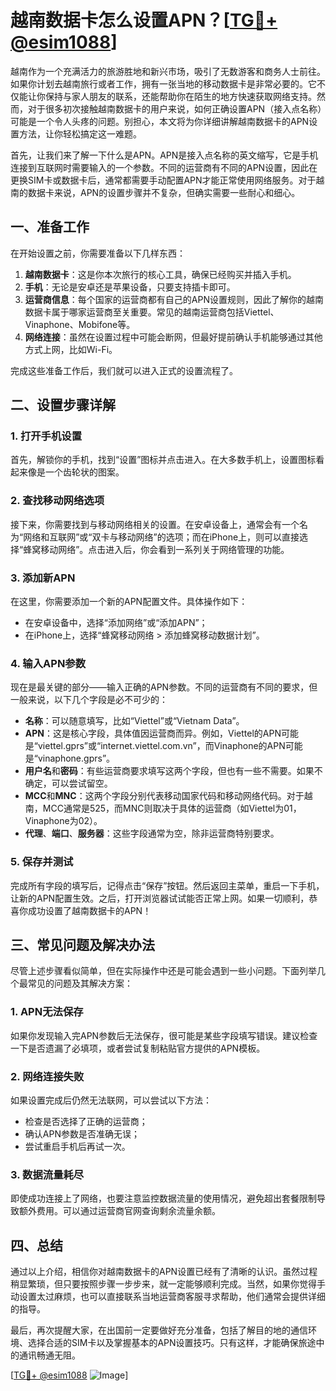 # 越南数据卡怎么设置APN？[[TG💪+ @esim1088](https://t.me/s/esim1088)]

越南作为一个充满活力的旅游胜地和新兴市场，吸引了无数游客和商务人士前往。如果你计划去越南旅行或者工作，拥有一张当地的移动数据卡是非常必要的。它不仅能让你保持与家人朋友的联系，还能帮助你在陌生的地方快速获取网络支持。然而，对于很多初次接触越南数据卡的用户来说，如何正确设置APN（接入点名称）可能是一个令人头疼的问题。别担心，本文将为你详细讲解越南数据卡的APN设置方法，让你轻松搞定这一难题。

首先，让我们来了解一下什么是APN。APN是接入点名称的英文缩写，它是手机连接到互联网时需要输入的一个参数。不同的运营商有不同的APN设置，因此在更换SIM卡或数据卡后，通常都需要手动配置APN才能正常使用网络服务。对于越南的数据卡来说，APN的设置步骤并不复杂，但确实需要一些耐心和细心。

## 一、准备工作

在开始设置之前，你需要准备以下几样东西：

1. **越南数据卡**：这是你本次旅行的核心工具，确保已经购买并插入手机。
2. **手机**：无论是安卓还是苹果设备，只要支持插卡即可。
3. **运营商信息**：每个国家的运营商都有自己的APN设置规则，因此了解你的越南数据卡属于哪家运营商至关重要。常见的越南运营商包括Viettel、Vinaphone、Mobifone等。
4. **网络连接**：虽然在设置过程中可能会断网，但最好提前确认手机能够通过其他方式上网，比如Wi-Fi。

完成这些准备工作后，我们就可以进入正式的设置流程了。

## 二、设置步骤详解

### 1. 打开手机设置

首先，解锁你的手机，找到“设置”图标并点击进入。在大多数手机上，设置图标看起来像是一个齿轮状的图案。

### 2. 查找移动网络选项

接下来，你需要找到与移动网络相关的设置。在安卓设备上，通常会有一个名为“网络和互联网”或“双卡与移动网络”的选项；而在iPhone上，则可以直接选择“蜂窝移动网络”。点击进入后，你会看到一系列关于网络管理的功能。

### 3. 添加新APN

在这里，你需要添加一个新的APN配置文件。具体操作如下：
- 在安卓设备中，选择“添加网络”或“添加APN”；
- 在iPhone上，选择“蜂窝移动网络 > 添加蜂窝移动数据计划”。

### 4. 输入APN参数

现在是最关键的部分——输入正确的APN参数。不同的运营商有不同的要求，但一般来说，以下几个字段是必不可少的：

- **名称**：可以随意填写，比如“Viettel”或“Vietnam Data”。
- **APN**：这是核心字段，具体值因运营商而异。例如，Viettel的APN可能是“viettel.gprs”或“internet.viettel.com.vn”，而Vinaphone的APN可能是“vinaphone.gprs”。
- **用户名**和**密码**：有些运营商要求填写这两个字段，但也有一些不需要。如果不确定，可以尝试留空。
- **MCC**和**MNC**：这两个字段分别代表移动国家代码和移动网络代码。对于越南，MCC通常是525，而MNC则取决于具体的运营商（如Viettel为01，Vinaphone为02）。
- **代理**、**端口**、**服务器**：这些字段通常为空，除非运营商特别要求。

### 5. 保存并测试

完成所有字段的填写后，记得点击“保存”按钮。然后返回主菜单，重启一下手机，让新的APN配置生效。之后，打开浏览器试试能否正常上网。如果一切顺利，恭喜你成功设置了越南数据卡的APN！

## 三、常见问题及解决办法

尽管上述步骤看似简单，但在实际操作中还是可能会遇到一些小问题。下面列举几个最常见的问题及其解决方案：

### 1. APN无法保存

如果你发现输入完APN参数后无法保存，很可能是某些字段填写错误。建议检查一下是否遗漏了必填项，或者尝试复制粘贴官方提供的APN模板。

### 2. 网络连接失败

如果设置完成后仍然无法联网，可以尝试以下方法：
- 检查是否选择了正确的运营商；
- 确认APN参数是否准确无误；
- 尝试重启手机后再试一次。

### 3. 数据流量耗尽

即使成功连接上了网络，也要注意监控数据流量的使用情况，避免超出套餐限制导致额外费用。可以通过运营商官网查询剩余流量余额。

## 四、总结

通过以上介绍，相信你对越南数据卡的APN设置已经有了清晰的认识。虽然过程稍显繁琐，但只要按照步骤一步步来，就一定能够顺利完成。当然，如果你觉得手动设置太过麻烦，也可以直接联系当地运营商客服寻求帮助，他们通常会提供详细的指导。

最后，再次提醒大家，在出国前一定要做好充分准备，包括了解目的地的通信环境、选择合适的SIM卡以及掌握基本的APN设置技巧。只有这样，才能确保旅途中的通讯畅通无阻。

[[TG💪+ @esim1088](https://t.me/s/esim1088) ![Image](https://i.postimg.cc/4NQfJmqS/Snipaste-2025-05-13-00-14-12.png)]